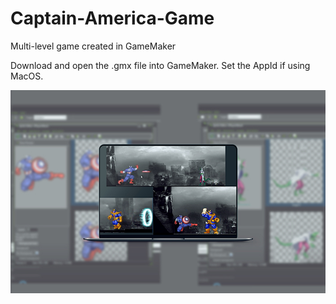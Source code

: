 # Captain-America-Game
Multi-level game created in GameMaker

Download and open the .gmx file into GameMaker. 
Set the AppId if using MacOS.

![Captain America Game](https://github.com/DivTheDev/Captain-America-Game/blob/master/assets/captain-america-game.jpg) 
